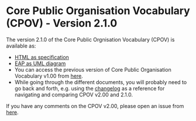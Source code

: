 # Core Public Organisation Vocabulary (CPOV) - Version 2.1.0

The version 2.1.0 of the Core Public Orgnisation Vocabulary (CPOV) is available as: 

*    [HTML as specification](https://semiceu.github.io/CPOV/releases/2.1.0/)
*    [EAP as UML diagram](https://github.com/SEMICeu/CPOV/blob/master/releases/2.1.0/html/overview.jpg)
*    You can access the previous version of Core Public Organisation Vocabulary v1.00 from [here](https://github.com/SEMICeu/CPOV/tree/master/releases/2.00). 
*    While going through the different documents, you will probably need to go back and forth, e.g. using the [changelog](https://github.com/SEMICeu/CPOV/blob/master/releases/2.1.0/Changelog.md) as a reference for navigating and comparing CPOV v2.00 and 2.1.0.

If you have any comments on the CPOV v2.00, please open an issue from [here](https://github.com/SEMICeu/CPOV/issues). 
